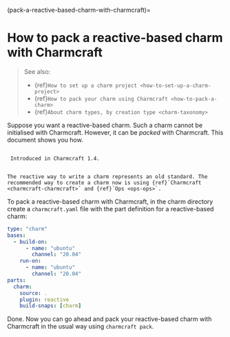 (pack-a-reactive-based-charm-with-charmcraft)=
# How to pack a reactive-based charm with Charmcraft

> See also:
> - {ref}`How to set up a charm project <how-to-set-up-a-charm-project>`
> - {ref}`How to pack your charm using Charmcraft <how-to-pack-a-charm>`
> - {ref}`About charm types, by creation type <charm-taxonomy>`


Suppose you want a reactive-based charm. Such a charm cannot be initialised with Charmcraft. However, it can be *packed* with Charmcraft. This document shows you how.

```{note}

 Introduced in Charmcraft 1.4.

```
```{note}

The reactive way to write a charm represents an old standard. The recommended way to create a charm now is using {ref}`Charmcraft <charmcraft-charmcraft>` and {ref}`Ops <ops-ops>`.

```

To pack a reactive-based charm with Charmcraft, in the charm directory  create a `charmcraft.yaml` file with the part definition for a reactive-based charm:

```yaml
type: "charm"
bases:
  - build-on:
      - name: "ubuntu"
        channel: "20.04"
    run-on:
      - name: "ubuntu"
        channel: "20.04"
parts:
  charm:
    source: .
    plugin: reactive
    build-snaps: [charm]
```

Done. Now you can go ahead and pack your reactive-based charm with Charmcraft in the usual way using `charmcraft pack`.

<!--
**Step 1: Setting up a reactive charm project**

Install the required tools 

```
snap install charm --classic
```

And create a new project:

```
charm create tutorial
```

Change to the `tutorial` directory and modify `metadata.yaml` so it looks like the following:

```yaml
name: tutorial
summary: test
maintainer: maintainer <maintainer@maintenance.com>
description: |
    Longer description than summary
tags:
  - misc
subordinate: false
series: [focal]
```

**Step 2: Create charmcraft.yaml**

Create a `charmcraft.yaml` file with the part definition for the reactive-based charm. The file contents should be:

```yaml
type: "charm"
bases:
  - build-on:
      - name: "ubuntu"
        channel: "20.04"
    run-on:
      - name: "ubuntu"
        channel: "20.04"
parts:
  charm:
    source: .
    plugin: reactive
    build-snaps: [charm]
```

**Step 3: Pack**

To create the charm run the following:

```
$ charmcraft pack
```

The final output should look something like the following:

```
Charms packed:
    tutorial_ubuntu-20.04-amd64.charm
```

**Step 4: Inspecting**

The charm can be analyzed to verify everything is correct, to do so run:

```
$ charmcraft analyze tutorial_ubuntu-20.04-amd64.charm
```

The result should look something like the following:

```
Attributes:                                                                                                      
- language: unknown (https://juju.is/docs/sdk/charmcraft-analyze#heading--language)                              
- framework: reactive (https://juju.is/docs/sdk/charmcraft-analyze#heading--framework)                           
Lint OK:                                                                                                         
- juju-actions: no issues found (https://juju.is/docs/sdk/charmcraft-analyze#heading--juju-actions)              
- juju-config: no issues found (https://juju.is/docs/sdk/charmcraft-analyze#heading--juju-config)                
- metadata: no issues found (https://juju.is/docs/sdk/charmcraft-analyze#heading--metadata)  
```
-->
